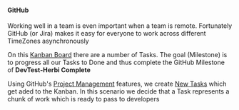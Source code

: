 #### GitHub

Working well in a team is even important when a team is remote. Fortunately GitHub (or Jira)
makes it easy for everyone to work across different TimeZones asynchronously

On this [Kanban Board](https://github.com/listingslab-software/advicator/projects/1) there are a number of Tasks. The goal (Milestone) is to progress all our Tasks to Done and thus complete the GitHub Milestone of **DevTest-Herbi Complete**

Using GitHub's [Project Management](https://github.com/features/project-management/) features, we create [New Tasks](https://github.com/listingslab-software/advicator/issues/new/choose) which get aded to the Kanban. In this scenario we decide that a Task represents a chunk of work which is ready to pass to developers
